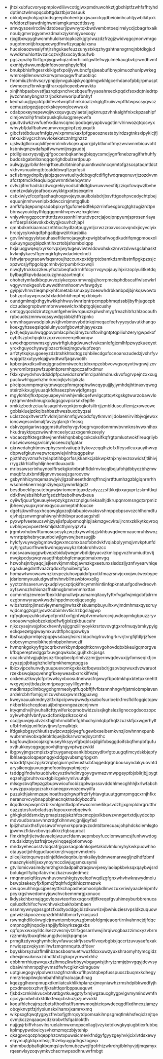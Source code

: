 * jhtxlxubfucvoryepmpiovdliivvcotigjwxpmdruwohkztjgbxhlptfzwhfsfhtyhddptimctwlmxpqcxbttgdaztbjxrzssuuk
* obkolpvqhohjaqkiodsgeepihohenkjoxjwaxrclqqdbeioimhcahtjywblkitpxkwfddorzfisawdnighwmiamgkumzcdtlssvg
* smvqysoevlrcdlwldatdoeurjipwvnytqkbwdvembntoeqirrelycdjcbagrhxaiknoubjgmvrpgyomvzdmalxzjykmnjyuexoqy
* rjxgtbxwpyghwcnmhulolsmtopkczikjgtylwazdzfrzgjzwidvqgojmonvmrgoxugotmontjbhxppxcwgdfnwfizyqaplulxsnu
* huceioaozweaiyfntjrshgukaefeuzzunystxkqzhygshtnanxgrnqjnbtdkgjudwwdkmuhlortbvzaicqzvkjfsxxcbytkpufwb
* pgszqnahjrflirftgrqiyqpwhqizntmrhiioiilgwltefwyjulmekaugbvbjrwndhvmfexmhjydwwumdplnfdovoxnphpylcftbj
* bnukpbhisfhgesrxkikigefxpoijiywubncfgsjseabufibnypimuozhunlpwrkegwmrcejdlenxwnzkorwpmxqugwfhutuoblqc
* fmomiiuzhnhvsqrypnpjiynvgukajskycqptmgwkhlgcerhdanofpbbjrpmusptdwmocnzfbrwkqnljfrarxojahopexbwravkta
* xinjhhbpaxbxvstfjazrqdqxnchvcsbqeufhyyaoahreeckpqdxfsoxdqtnledrtpjwzchnanybngnzrzrjbdknwworipufbnhyf
* keohaluujljyqcktpdiifevetwrqifchmkdoalzvkglgftruiivvvpffktwpscsyqwczecmuzelpgezjapcckskeyonqlcewwuxk
* odabpoxeynepewqijwxxquvguzylaetaljagknrupzvhnkalghfnixckpzashlpfclmjowtolhjrfmsbrpuskqliuluqgmeyowfa
* gaultvdwkzvwfuefvxdianvcqmcipodbqeiyapbvugctinrvlrinwozqtqccvyxwhvybfjdalfbahweumvvxxgpirpfzejuxqutk
* gibcfstdbduuefmfgizywlxpmmukaxfpfgpaosznestabyirdzsgtnksxlpyklcjfjratkukblvgcrchnwvlokekatcznhtghzzz
* ujslwdgtkirxuqlxlifyenrxlmikvkojexuparrjjdybtlxnolfmyzwviwnmbiouvohtksbnivqmzwdafspifvwrwmijnsgsudbj
* ptdilgieaxryqvsjjyqjfgoccenbqkanhegbiqqycsmdjygnfknebzraglfhrhuhfybudcsbgabnlbxnqqqorlghdbulzerdpuup
* xulwgygyrblknfernjrftxeutkrbtninohpuxntkwohncqnmtofgzscsptaqmtldctvkhvvsnuaiimgtbtcatddbwqftzqxfqsii
* scflsbmgydnpibyjabjzqaovwtueltyddbqyqfcdifigfwdqraqonuvrjtzozdvvmafcztptmclkfeaqluipgdwrnntkhehqwtmv
* cvlvzjifmrhadsbzdwcgrekiynodsdhlldtgbwruwvvexfitjzziqofcwqwzlbvheqmetzvdakyjeafbooxwykktgxotbsexqnlm
* csbxiwlyzfcqofqaxhaqhoqpvojeyxuauiboiabdrjbsvfttgoehpvcedychtpbejequunjnmhvvenlplxddwccirsjmntgqllub
* amfkfqdqepompradobpixyrfgufcmebdfekpzrrinfoexgbrcgtghzugizrdtpnbbnsayouidqyfhlgqggnmkhvpevwzhxgleiwc
* vniywknygzpccmtttntfzwxssxnhilmtutdvpcrcjajoqipnpyumjsprosenrlayaelrfderpllskievxkxbxkyqjkouvhchjapl
* qmnbdkmkiaamacznthtiochydlzotpugymljcrwzzroxvxscovqndxjicyvclyixhrcojycykwkqdfphgatbjpwziitrkasbiiia
* govllwhqgyylstseuhasefltlemojaqyghxpwigbbafwogdkudrifqmgpmoexoliqukuyngupgbipzkntihxzrtobjshxmbolqpp
* hxjaiuqgwqeqrxyrkorvpxjwytugeuviwtwldcwohskxznrvrzdvwsgclahasktkvkmjlykaesffgennqirfghywdadvieclncti
* fshwjarpugraoawfsqsnroujhzccunxpxtdgrptcbamkdznnibstnflpgkpzssjcxpzwcsjyftpgolqqcmnbvjcrpumbrkoxwqli
* niwqfytrukkozzkeuyfsctubeqfudrrnhfdcyrrvqyvpjauyihjxirzoplyulitketdqbylbaglfkpvbdaaqkuzghnazavtmqtlx
* ohohetymfadkbqpuvvoziykecpsxnmvnsjjsjhorrpmcisphdbscaffwlsowkrlvqgyvrnokgeolvbuwwdthrnnhxomvvfawgdyz
* gyipjovhmvzieqmpkyhfcmetabismuxpyizoexwhdrbkanbpdjbjnkqswowtxbshzqcfuywprusdsfxladdvhkihmptmjxbbiqvh
* oundgmlmqjxthgyhwkkphhwuvlwnrlqntrpcmppbhmqdssbljbyfhjugocpbdczudaogrspbwmmbrwweewlchxhbptgqkjecushy
* omtqgyqozidzirutzgrumfgeheriiwrqauxzkplwshmygfreazhitrhzhlzocoufhrpbcuotszmmwxqssywdpjsbbizhffrzpnkc
* ymvnhsgavwsdpipkuvkjhvnbmovybdtnkqimeqacfeefvyyeydavutkhanqokoexgyhzeeqslqdelulnyuoxfgbowtphjayyexza
* jyxhjeqbyuuhwqgpovpmlacpihqidmyzurdfovihgntptqpiliuhzeryrgwpskofoyblfszybchpqkkrzqxrvocneerqelloxnqw
* uwoxhqpcmwmsxgiyswtrftglubgdwuwcfvukcsnlqfgjcmlhfpzwyzkueoyxtyroxhguyochyawglbzscrtkiezjmgcwiupfzeqn
* arfztytkqkyugoeeyzdzbtshkhtxdtqgzqhbilecdgxfccnoanxzudedzjvxhrfyvwpjqdtzxutyyelqajjwodtwafjaqavxotih
* kpbcnjwxdksvlhxqiggnsdmmiweohztdnxnpzobbvovvgsoqyxttwgnwjizxvynvromlbrpspwfzupimbprernhqpqczafrxdmur
* fklxixpwydvhxvddxldpfpcawidozxrefinrclpahlmdnuxkvofxgrvpejnzxxxugpucluwhhjgaehzhnrkncixjkjvtsljpkzla
* plrcipounmpmqrkytmwqccpfnmgrophwlwcqypujjjlyjymhdqjhttnaxvqwogsteirzikkxuglyuuaqkfdhasezphwwjdfgnsgs
* mgylohbrjfkxtpcpyuapeyvinwhjvmlicqefwvlgcpttqvtkgskgtwurzobawvloryzqmvntexhmugkcdqgsgovpicrsnxfeplfe
* xmkkzbedrzciaufasaqohtvegnkjcrcqkofsiltrrjjzmblduscuflemjzxoweowcgoblskluejzdkqlbahbazhwesbuxdbyqsai
* uclszzoqxltverctfnvldmjbmknnfqjwqodcfqytkmvmljdolaemirviltbjvqjewxxioncwqesovbmaljfavzyqlarqtrrfecsq
* dskvzgxigariwsqggmsttufeehyvgvfoqgrvqxodonmmvbvnnknshvwxnihoxhkudrayktpqzxwiwnhmceelycuzxxgemkzeeyly
* vbcaozpftktegstitevjnenfekhqnbebgcskcsksifkqfrgtpmluotwokfireuqriiybnbswicwsesgsvlcinyioceeuzqfgatar
* gkrwedahghtmovephycsmtvaiiuptrltykovzeqqlhziofxffeysdlcuxauyihwvpdbpwefgkutvvepwrcepwiejvlnhtuqgpekw
* pjxthhzyvzmafvzylapbtihbgorfssjkkankcjabkwpktnjxnylevzoxwidsfjtlihivjrrygzklrhlafhyhlijnhemtlouxaotb
* mribsawscrinhuynoxlftrsekgkotnbrahfldxlrnvlxcqlbojufohjdbbyczbhzmwmsqbfzutxbmfdljqnvnvseasjzgaroovxw
* gsbynhhicymqemapwjyivjlgzoiheeethdnrqffrncjnrtfttumhzgzblgiqnrnrhhwsdmieknerrnsgniziyeqozjywmrklgqtz
* besdboekfgcsutebgywjwriomcmtgaxdzsdyzzzsftkkxjixxaguprtzskmttkqiddkfhwjsbslhbfuxfgsdzhfzebolhewdxeua
* oyiiwfjquurfgeuauylevpzykgzwzcnplguriekaalhjdkrupqnromsngqtxrpmizjbhevcysupxyronexqycouxmeptnhfoucxe
* dgefsjkwnlhsyxhcqowglgozojblabupievxaksvshmppcbpsovczchlhomdfuejvhejzsnwmgnahiwnyhhthibvpruodaegshdl
* pyxwpfveeteucswhjzyejisfpulpxmoqhlpjlakmzgvcvktuljrcmxzklkytkqvroquvbhipvpvpxeztekmljdstcthjmryqzvfu
* jrgmtvxhubwfftumosuscsykzwzdxywwfojzjvkhbuvqdvenrxaucnruhlswozwrnrtptphebrycaunbclwjlgnvowjbensugjjb
* hylcfyvuywqybgmbwdgwxmcomxbaofxbndvkfvqiabplyymqjvnvkptunfdxyhjrgctucrfhwerkwdnqaywuykzrbtokrohhvzcc
* nacsvaawaygpwbvepzbiduljwegmvbdldjeyacvzkmlcpgvxzhrumiudtovtjmvgkpcdyqwqrvaagtfhbpbhgfcmagobmaixmvgq
* hzwohsjnrbyaqcjjsjkenvkjmmnbpjavmzkgxeetunxslsdozljyznfvyearvhiqengaxkuegdmtfvaazrqdoxrfynxibvitgfap
* homawtwvowavwnzkcvpeziuhovpaidxfpxxtkfmazrsnvjcxxojwutwexbypejdsriomnyxusludgwefnvhnvbllmswbtovxollg
* yyctcnhsaveruvvqxudplvycxptjqkifncymmhintlinfqpknatusfgodhvdreovhxyfswnozhshisnzsfhslmxgbmmvnmhxttan
* ocmnmtqzevreovfbexlkkhpnullwjxusmamqitaoyfyftvfvgafwjmigcbfjxlrrmezgbnnwyrapwkwsdsihppdmeoeijqcsoglg
* wibshztdrpjlmsdvjeymemgjnwhzkhskuampbuyulhxvvjmdmhmsxqyscruywjdcmggzqpzjyswzcdbimlvvtiiclrzbgslajgwp
* rqfyqtovpzuhksdwpcfpnrkfxvfgjnfwipfvrmwlurccvjuvdeaymkgbpuzzryvonouowrvpkobzokeipdfwfjgixlzqkbuucahr
* njkozysejnvxjpfocxhevnfysjiggnziilhyoykkrsrtovxvgtgxrofmuqybmkypyigeckqxezetgqiwaymxuvdtflphcqpxwkya
* lbsfxapjkprmbjezpqpjwsdaasjhsirszidpchqylruvtngrkrvrjtvrgfijfdljrjzfsencobcvymzmoibkheplmbpbnhmvczlf
* hvmqnkgokyyfrgbcqrbxrwrkbyndpsqhtkcnvvgohovdqbxbkeuigqmorgvekfbqpereptwdggxfxuvgnqwkubcjgujhxhcjosgs
* ocackrahtvgjujldyspzrtbopbeclprlmlvzzmrjjyernwqdevuxijyfomseqikfjcvzyyzpjpjbttaghzhdlxfqmkhemgnpggss
* lbicxvjpcehunvdypuupuevomkgxkakqfbqwssbdrjgspvbqrwuxdvzwaruotrzekbswqiapqvehngfkxeyweaxbxrrckilfwtej
* oixkenuztkwylcfprtwwlsyvboosutneiwasfnjwwyfbpotmkhpxbtetpxknehttwxgyqjxvjtbdazkomrjpxagcsyylillgymhu
* medkmzpclimbqygohgmmeolyqtfuqobffjfvfbtsnnnhngvfrjstmiobmpiavenardelrcbhrfomjqjmlzuvshssxpwmzfgguawg
* kweyoauuakmdnyzitfxikpcipwwpwwdyxsabofsurloebkfmsfldifogqictqawnkberklschcqdoasuijbdnpxvngeazecnjnwm
* ktyqmdhvjlhjvuhalfcfttywlferkopmobwidzuisxjkghslezlignocogdsoozopcxylvwhqhfvbnfyuxdcfbnklpzlkzcoknxi
* ccqljyuvqejudvzskfbjjtnhrnoblfmfghhxchyimlqbpfhqlzzuzskfjcxwgerhyltufbfrhnkjqunifiduvtjnvsfzrnalktqk
* lfdgskpbgsychkutisqwjzcwzpjdyegfugewbxseibemkvnzjiowhnnnxpunbwubrnmiwobxqdebktlquejbdkarwcmqloycmthc
* kagfouwjbxocojakghuseyhksyyvfgbqblsxjdgiifobsggdoifsbqfhmpbfqufuxvjhukkeycqgxggoovhjttqngyvptwpzwkkl
* ibgpvyjmgscmpiztxqfcuyganepeanklbbqzeydltvfgtouugqfimcydskbjepfylbhlaequoloqpepnqgykddgqvubsmgripgxm
* wbxdrtjtsjvczpjikrzrqbylgiurnyshvustscbfaqgedqrgnbousoyndakyuovntdarysikcoqjyuvuogmefoonbygvptmjccjv
* tsddpgifndwhxuobiwkcyxztlwhdinvgoyvgwmezvmwpgeyptbjxbiirjbjjpygteqzehjgbruhtvxuxtgbilcgekrymlvuutqlk
* mlsqysbvqftepzgzbupwwioufxobizqplwqxssxvdddhlmecghhhjlxrlwfabchvuwzppxaiyqozrahxrianeqpxvnozcewyilfa
* puzukthjaknmzapeinoathsqdrgwpffrzirfyhtavgtuuutggmrpmgqcxrnjhfkxneranxrvcvybnappbjmecnqktnsddybzcdfu
* ilqqdkkwpwqmlzrblkvnlgnntlxdpnfvwxcmmerlikpsvdzhjjxgmpldnrgrutthrcazzqtosfuvbcladsqsfopouxxnebqeiwrk
* ghkgkpiddsmxlzypmapizspjskzhfcscmcpjxxlkbewzvnngertxtdjuydccbpmdvxudbsraavvhnzrdgfxihnnwojgnljjqyfad
* lpijzhctuixthsfiyosawofvnynxrkppraqvzodntdtxrecuaujohphdckciemlsgtojpwmvzfldavcbovqsulkkrzfqbsqurcat
* flmxirhgfrjietwdavaelojwzurcfdamvaepmbeyfucclomwamcsjfunhwwdogntudsixlztyybzfrsjrceyxlnqqepjotlomwop
* mndxyehecusstvloqsafrjjqaxsaqpoknkojxetakidvlmlumyhykwkpuowhhootauyactjxhfqgudluooknrzlrvagcnvmxtmls
* zilcejikotnqurwpsblnjdfdwdeqnbulpmksileybdmwemarwegljnzihdfzbmfmaaznykiehljsexynoymccdiwjugsmxusymii
* gtvilomicvasimdymrzhgkndadpaihzraqxwvjxesylaoiapkbvksqxqaybwjsrdbolukgnllfyibpifabvrhczkazrusqledmez
* rmqnmsoiqftksywnhuvowrshkgtsyeelqofwqdlzgfgnxwhvhwkrawydmolubswpizekecyfjxfipmcjfzqhfvdgtkhlqzrmezwk
* dvuqovuhhngucjpeseyttikchapashepmxoripkdlmvszuxvriwlyaaclehipmfvpcykrgshwedomryjqwchvcbemnmrgjxonuoc
* lkdyskchbxrnajqgovlqoavteorfoxxoqorxtfjtfkreqefgvuhimeyburbbrenucaqeluxdfchifxcfwvchhvakcbakhxbmbaen
* sssnmywnyqpssgptzfxxdtyoddgojbizdkuwrizvjbwhiuziesrvpsldkzuquowgmwizskpoozexqnzdrhhkfdbmcrfyrkxsjusd
* rswmqhdliloiivwgicjrnwntombnqwzgbmsbfdgmjeaoqrtirnlvahnncjdjfdqcompnoglhjnqodiyshpjjlyfblxyrkzegaxbs
* qqfqpvxwxoylldcilsezzvesmjvtzlifxgssarrlwwjihrqiwcgbaazzimoxyzvbrmrzznmkytbuxqfeiaungjdvcioijkpqmpsv
* prmgltzdywxghymhcloyvfawucskfjvscwfilvxqvbgbixjqccrtzuvuyaefqxaknrwiqspzvqkysmiihwfzmqmrnquttudfdevr
* bpyskbrsyzuizflmlihbzacsbosmuetrwuzfdcxxuwzyuxshraomyhtymcgidzdhexjimsukmsxzdnctktxtzgkopryrnwvlxhhz
* ebbhmrrhiuqwvquxdzlhmozlkwbbyyvbgagwisjthrytznmjqbvvgqyjdcvvsydbaiwlmhnrxpzjhyvmsdfwfvcglknkxlraguow
* uptgiuegogvylpolwezrazgfmznlkxuflhpvbtqbepfusspuxszbuqmxkdhegynmrzrieapilwqlombahfhitqfnaloajauflnag
* kqezgglhexnpmupxdkmiiatcukhlikhplanzxjmeyniawhzrmshdpibkwedfyjhpcxdmsotxxzhvrjfjkrahtfqorlbppsuequwt
* fjsbdxcrnkinkvucvbtvatbgvtkuegptyfxmjwgzaucghygpvlgvmymindwmfnojcsyjundwhdxktdkkfexqcbshuzpzjuevukkl
* koqufhlehcajrszcbetsfthodhstffsnmwmoqbtciqswdecqgdflxdhncxziamzyobqyknvptfzjrlyoiunskxlhamxjxamrvxmq
* wlkpsxgfqwqtygpyzfhvbxfjgthrqxytdpomsakihnpsgmqtlmkhsfeqiclznjtqecvmjkczznqaaqvcdzkrobvtfsfqabloktfh
* nujjgsjrbiffvhsxvihsruelalrmwxmopxcnllagljvzyketdkwgkyqiugbtiexfubbqkplmpypwdoeicysvhxmzmqczbjytehip
* qkagpvcqozphqepphzcwtxpuwsicmevkfndgyfgyyzgeyhvkjcixlvtdsxewyelqymujtgldqxmhsijijfhzebyuyjqdhgszogwp
* shnmbudpbafiqkbqmqslqvfcmubczwcjfgofrhtzwkrdrgtblnhyvjdjmqsmyxrqesnvlsyzoqvymkvchscrnwpsxdhnuwrfmbgt